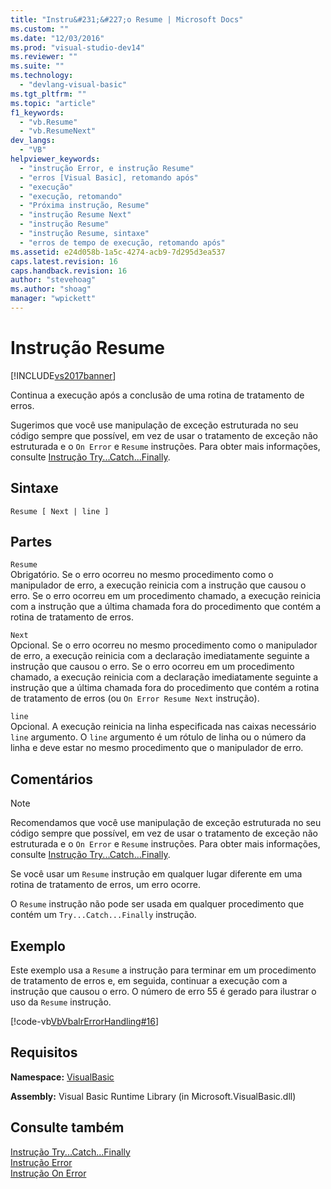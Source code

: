 ```yaml
---
title: "Instru&#231;&#227;o Resume | Microsoft Docs"
ms.custom: ""
ms.date: "12/03/2016"
ms.prod: "visual-studio-dev14"
ms.reviewer: ""
ms.suite: ""
ms.technology: 
  - "devlang-visual-basic"
ms.tgt_pltfrm: ""
ms.topic: "article"
f1_keywords: 
  - "vb.Resume"
  - "vb.ResumeNext"
dev_langs: 
  - "VB"
helpviewer_keywords: 
  - "instrução Error, e instrução Resume"
  - "erros [Visual Basic], retomando após"
  - "execução"
  - "execução, retomando"
  - "Próxima instrução, Resume"
  - "instrução Resume Next"
  - "instrução Resume"
  - "instrução Resume, sintaxe"
  - "erros de tempo de execução, retomando após"
ms.assetid: e24d058b-1a5c-4274-acb9-7d295d3ea537
caps.latest.revision: 16
caps.handback.revision: 16
author: "stevehoag"
ms.author: "shoag"
manager: "wpickett"
---
```

# Instru&#231;&#227;o Resume
[!INCLUDE[vs2017banner](../../../csharp/includes/vs2017banner.md)]

Continua a execução após a conclusão de uma rotina de tratamento de erros.  
  
 Sugerimos que você use manipulação de exceção estruturada no seu código sempre que possível, em vez de usar o tratamento de exceção não estruturada e o `On Error` e `Resume` instruções.  Para obter mais informações, consulte [Instrução Try...Catch...Finally](../../../visual-basic/language-reference/statements/try-catch-finally-statement.md).  
  
## Sintaxe  
  
```  
Resume [ Next | line ]  
```  
  
## Partes  
 `Resume`  
 Obrigatório.  Se o erro ocorreu no mesmo procedimento como o manipulador de erro, a execução reinicia com a instrução que causou o erro.  Se o erro ocorreu em um procedimento chamado, a execução reinicia com a instrução que a última chamada fora do procedimento que contém a rotina de tratamento de erros.  
  
 `Next`  
 Opcional.  Se o erro ocorreu no mesmo procedimento como o manipulador de erro, a execução reinicia com a declaração imediatamente seguinte a instrução que causou o erro.  Se o erro ocorreu em um procedimento chamado, a execução reinicia com a declaração imediatamente seguinte a instrução que a última chamada fora do procedimento que contém a rotina de tratamento de erros \(ou `On Error Resume Next` instrução\).  
  
 `line`  
 Opcional.  A execução reinicia na linha especificada nas caixas necessário `line` argumento.  O `line` argumento é um rótulo de linha ou o número da linha e deve estar no mesmo procedimento que o manipulador de erro.  
  
## Comentários  
  
> [!NOTE]
>  Recomendamos que você use manipulação de exceção estruturada no seu código sempre que possível, em vez de usar o tratamento de exceção não estruturada e o `On Error` e `Resume` instruções.  Para obter mais informações, consulte [Instrução Try...Catch...Finally](../../../visual-basic/language-reference/statements/try-catch-finally-statement.md).  
  
 Se você usar um `Resume` instrução em qualquer lugar diferente em uma rotina de tratamento de erros, um erro ocorre.  
  
 O `Resume` instrução não pode ser usada em qualquer procedimento que contém um `Try...Catch...Finally` instrução.  
  
## Exemplo  
 Este exemplo usa a `Resume` a instrução para terminar em um procedimento de tratamento de erros e, em seguida, continuar a execução com a instrução que causou o erro.  O número de erro 55 é gerado para ilustrar o uso da `Resume` instrução.  
  
 [!code-vb[VbVbalrErrorHandling#16](../../../visual-basic/language-reference/statements/codesnippet/VisualBasic/resume-statement_1.vb)]  
  
## Requisitos  
 **Namespace:** [VisualBasic](../../../visual-basic/language-reference/runtime-library-members.md)  
  
 **Assembly:** Visual Basic Runtime Library \(in Microsoft.VisualBasic.dll\)  
  
## Consulte também  
 [Instrução Try...Catch...Finally](../../../visual-basic/language-reference/statements/try-catch-finally-statement.md)   
 [Instrução Error](../../../visual-basic/language-reference/statements/error-statement.md)   
 [Instrução On Error](../../../visual-basic/language-reference/statements/on-error-statement.md)